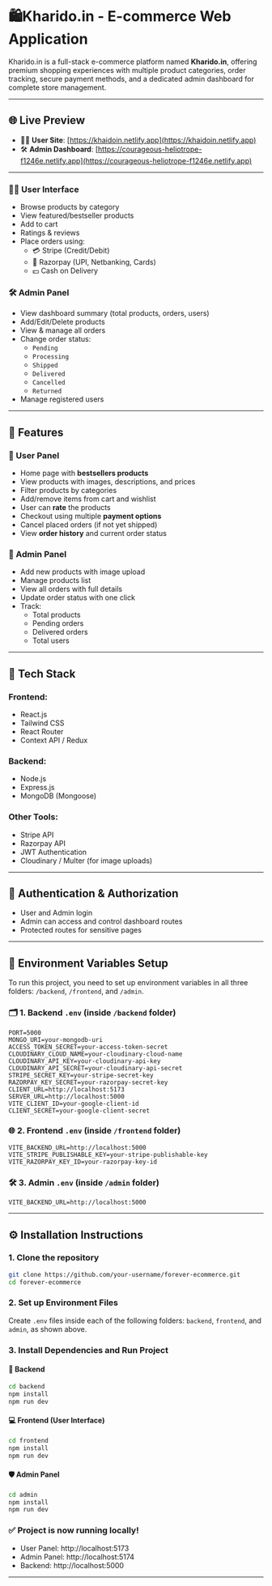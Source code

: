 
# 🛍️Kharido.in - E-commerce Web Application

Kharido.in is a full-stack e-commerce platform named **Kharido.in**, offering premium shopping experiences with multiple product categories, order tracking, secure payment methods, and a dedicated admin dashboard for complete store management.

---

## 🌐 Live Preview

- 🧑‍💻 **User Site**: [https://khaidoin.netlify.app](https://khaidoin.netlify.app)  
- 🛠️ **Admin Dashboard**: [https://courageous-heliotrope-f1246e.netlify.app](https://courageous-heliotrope-f1246e.netlify.app)

---

### 👨‍💻 User Interface
- Browse products by category
- View featured/bestseller products
- Add to cart 
- Ratings & reviews
- Place orders using:
  - 💳 Stripe (Credit/Debit)
  - 🏦 Razorpay (UPI, Netbanking, Cards)
  - 💵 Cash on Delivery

### 🛠️ Admin Panel
- View dashboard summary (total products, orders, users)
- Add/Edit/Delete products
- View & manage all orders
- Change order status:
  - `Pending`
  - `Processing`
  - `Shipped`
  - `Delivered`
  - `Cancelled`
  - `Returned`
- Manage registered users

---

## 🧩 Features

### 🔷 User Panel
- Home page with **bestsellers products**
- View products with images, descriptions, and prices
- Filter products by categories
- Add/remove items from cart and wishlist
- User can **rate** the products
- Checkout using multiple **payment options**
- Cancel placed orders (if not yet shipped)
- View **order history** and current order status

### 🔷 Admin Panel
- Add new products with image upload
- Manage products list
- View all orders with full details
- Update order status with one click
- Track:
  - Total products
  - Pending orders
  - Delivered orders
  - Total users

---

## 🛒 Tech Stack

### Frontend:
- React.js
- Tailwind CSS
- React Router
- Context API / Redux

### Backend:
- Node.js
- Express.js
- MongoDB (Mongoose)

### Other Tools:
- Stripe API
- Razorpay API
- JWT Authentication
- Cloudinary / Multer (for image uploads)

---

## 🔐 Authentication & Authorization
- User and Admin login
- Admin can access and control dashboard routes
- Protected routes for sensitive pages

---

## 📁 Environment Variables Setup

To run this project, you need to set up environment variables in all three folders: `/backend`, `/frontend`, and `/admin`.

### 🗂️ 1. Backend `.env` (inside `/backend` folder)
```
PORT=5000
MONGO_URI=your-mongodb-uri
ACCESS_TOKEN_SECRET=your-access-token-secret
CLOUDINARY_CLOUD_NAME=your-cloudinary-cloud-name
CLOUDINARY_API_KEY=your-cloudinary-api-key
CLOUDINARY_API_SECRET=your-cloudinary-api-secret
STRIPE_SECRET_KEY=your-stripe-secret-key
RAZORPAY_KEY_SECRET=your-razorpay-secret-key
CLIENT_URL=http://localhost:5173
SERVER_URL=http://localhost:5000
VITE_CLIENT_ID=your-google-client-id
CLIENT_SECRET=your-google-client-secret
```

### 🌐 2. Frontend `.env` (inside `/frontend` folder)
```
VITE_BACKEND_URL=http://localhost:5000
VITE_STRIPE_PUBLISHABLE_KEY=your-stripe-publishable-key
VITE_RAZORPAY_KEY_ID=your-razorpay-key-id
```

### 🛠️ 3. Admin `.env` (inside `/admin` folder)
```
VITE_BACKEND_URL=http://localhost:5000
```

---

## ⚙️ Installation Instructions

### 1. Clone the repository
```bash
git clone https://github.com/your-username/forever-ecommerce.git
cd forever-ecommerce
```

### 2. Set up Environment Files
Create `.env` files inside each of the following folders: `backend`, `frontend`, and `admin`, as shown above.

### 3. Install Dependencies and Run Project

#### 🔧 Backend
```bash
cd backend
npm install
npm run dev
```

#### 💻 Frontend (User Interface)
```bash
cd frontend
npm install
npm run dev
```

#### 🛡️ Admin Panel
```bash
cd admin
npm install
npm run dev
```

### ✅ Project is now running locally!
- User Panel: http://localhost:5173
- Admin Panel: http://localhost:5174
- Backend: http://localhost:5000

---

